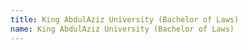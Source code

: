 ```yaml
---
title: King AbdulAziz University (Bachelor of Laws)
name: King AbdulAziz University (Bachelor of Laws)
---
```



